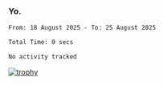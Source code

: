 ### Yo.

<!--START_SECTION:waka-->

```txt
From: 18 August 2025 - To: 25 August 2025

Total Time: 0 secs

No activity tracked
```

<!--END_SECTION:waka-->

[![trophy](https://github-profile-trophy.vercel.app/?username=njammy&row=2&column=3&theme=juicyfresh)](https://github.com/ryo-ma/github-profile-trophy)
